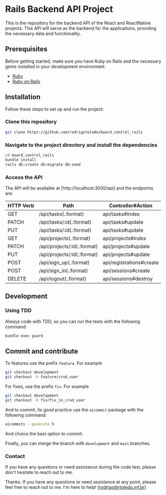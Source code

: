 # Rails Backend API Project

This is the repository for the backend API of the React and ReactNative projects. This API will serve as the backend for the applications, providing the necessary data and functionality.

## Prerequisites

Before getting started, make sure you have Ruby on Rails and the necessary gems installed in your development environment.

- [Ruby](https://www.ruby-lang.org/)
- [Ruby on Rails](https://rubyonrails.org/)

## Installation

Follow these steps to set up and run the project:

### Clone this repository

   ```bash
   git clone https://github.com/rodrigotoledo/board_control_rails
  ```

### Navigate to the project directory and install the dependencies

```bash
cd board_control_rails
bundle install
rails db:create db:migrate db:seed
```

### Access the API

The API will be available at [http://localhost:3000/api] and the endpoints are:

| HTTP Verb | Path                        | Controller#Action            |
|-----------|-----------------------------|------------------------------|
| GET       | /api/tasks(.:format)        | api/tasks#index              |
| PATCH     | /api/tasks/:id(.:format)    | api/tasks#update             |
| PUT       | /api/tasks/:id(.:format)    | api/tasks#update             |
| GET       | /api/projects(.:format)     | api/projects#index           |
| PATCH     | /api/projects/:id(.:format) | api/projects#update          |
| PUT       | /api/projects/:id(.:format) | api/projects#update          |
| POST      | /api/sign_up(.:format)      | api/registrations#create     |
| POST      | /api/sign_in(.:format)      | api/sessions#create          |
| DELETE    | /api/logout(.:format)       | api/sessions#destroy         |

## Development

### Using TDD

Always code with TDD, so you can run the tests with the following command:

```bash
bundle exec guard
```

## Commit and contribute

To features use the prefix `feature`. For example

```bash
git checkout development
git checkout -b feature/crud_user
```

For fixes, use the prefix `fix`. For example

```bash
git checkout development
git checkout -b fix/fix_in_crud_user
```

And to commit, its good practice use the `aicommit` package with the following command:

```bash
aicommits --generate 5
```

And choice the best option to commit.

Finally, you can merge the branch with `development` and `main` branches.

### Contact

If you have any questions or need assistance during the code test, please don't hesitate to reach out to me.

Thanks. If you have any questions or need assistance at any point, please feel free to reach out to me. I'm here to help! [rodrigo@rtoledo.inf.br]
